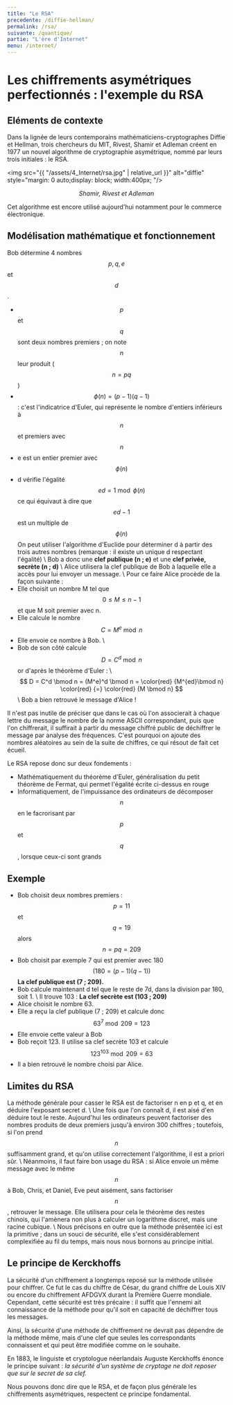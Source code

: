 ```yaml
---
title: "Le RSA"
precedente: /diffie-hellman/
permalink: /rsa/
suivante: /quantique/
partie: "L'ère d'Internet"
menu: /internet/
---
```


# Les chiffrements asymétriques perfectionnés : l'exemple du RSA

## Eléments de contexte

Dans la lignée de leurs contemporains mathématiciens-cryptographes Diffie et Hellman, trois chercheurs du MIT, Rivest, Shamir et Adleman créent en 1977 un nouvel algorithme de cryptographie asymétrique, nommé par leurs trois initiales : le RSA.

<img src="{{ "/assets/4_Internet/rsa.jpg" | relative_url }}" alt="diffie" style="margin: 0 auto;display: block; width:400px; "/>
<p align="center"> <em> Shamir, Rivest et Adleman </em> </p>

Cet algorithme est encore utilisé aujourd'hui notamment pour le commerce électronique.

## Modélisation mathématique et fonctionnement

Bob détermine 4 nombres $$ p, q, e $$ et $$ d $$.
* $$ p $$ et $$ q $$ sont deux nombres premiers ; on note $$ n $$ leur produit ($$ n = pq $$)
* $$ \phi (n) = (p-1)(q-1) $$ : c'est l'indicatrice d'Euler, qui représente le nombre d'entiers inférieurs à $$ n $$ et premiers avec $$ n $$
* e est un entier premier avec $$ \phi (n) $$
* d vérifie l'égalité $$ ed = 1 \bmod \phi (n) $$ ce qui équivaut à dire que $$ ed-1 $$ est un multiple de $$ \phi (n) $$
On peut utiliser l'algorithme d'Euclide pour déterminer d à partir des trois autres nombres (remarque : il existe un unique d respectant l'égalité) \\
Bob a donc une **clef publique (n ; e)** et une **clef privée, secrète (n ; d)** \\
Alice utilisera la clef publique de Bob à laquelle elle a accès pour lui envoyer un message. \\
Pour ce faire Alice procède de la façon suivante : 
* Elle choisit un nombre M tel que $$ 0 \leq M \leq n-1 $$ et que M soit premier avec n. 
* Elle calcule le nombre $$ C = M^e \bmod n $$ 
* Elle envoie ce nombre à Bob. \\
* Bob de son côté calcule $$ D = C^d \bmod n $$ or d'après le théorème d'Euler : \\
$$ D = C^d \bmod n = (M^e)^d \bmod n = \color{red} {M^{ed}\bmod n} \color{red} {=} \color{red} {M \bmod n}  $$ \\
Bob a bien retrouvé le message d'Alice ! 

Il n'est pas inutile de préciser que dans le cas où l'on associerait à chaque lettre du message le nombre de la norme ASCII correspondant, puis que l'on chiffrerait, il suffirait à partir du message chiffré public de déchiffrer le message par analyse des fréquences. C'est pourquoi on ajoute des nombres aléatoires au sein de la suite de chiffres, ce qui résout de fait cet écueil.

Le RSA repose donc sur deux fondements :
* Mathématiquement du théorème d'Euler, généralisation du petit théorème de Fermat, qui permet l'égalité écrite ci-dessus en rouge
* Informatiquement, de l'impuissance des ordinateurs de décomposer $$ n $$ en le facrorisant par $$ p $$ et $$ q $$, lorsque ceux-ci sont grands

## Exemple

* Bob choisit deux nombres premiers :
$$ p = 11 $$ et $$ q = 19 $$ alors $$n = pq = 209 $$
* Bob choisit par exemple 7 qui est premier avec 180 $$ (180 = (p-1)(q-1)) $$
**La clef publique est (7 ; 209).**
* Bob calcule maintenant d tel que le reste de 7d, dans la division par 180, soit 1. \\
Il trouve 103 : **La clef secrète est (103 ; 209)**
* Alice choisit le nombre 63.
* Elle a reçu la clef publique (7 ; 209) et calcule donc $$ 63^7 \bmod 209 = 123 $$
* Elle envoie cette valeur à Bob
* Bob reçoit 123. Il utilise sa clef secrète 103 et calcule $$ 123^{103} \bmod 209 = 63 $$
* Il a bien retrouvé le nombre choisi par Alice.

## Limites du RSA

La  méthode générale pour casser le RSA est de factoriser n en p et q, et en déduire l'exposant secret d. \\
Une fois que l'on connaît d, il est aisé d'en déduire tout le reste.
Aujourd'hui les ordinateurs peuvent factoriser des nombres produits de deux premiers jusqu'à environ 300 chiffres ; toutefois, si l'on prend $$ n $$ suffisamment grand, et qu'on utilise correctement l'algorithme, il est a priori sûr. \\
Néanmoins, il faut faire bon usage du RSA : si Alice envoie un même message avec le même $$ n $$ à Bob, Chris, et Daniel, Eve peut aisément, sans factoriser $$ n $$, retrouver le message. Elle utilisera pour cela le théorème des restes chinois, qui l'amènera non plus à calculer un logarithme discret, mais une racine cubique. \\
Nous précisons en outre que la méthode présentée ici est la primitive ; dans un souci de sécurité, elle s'est considérablement complexifiée au fil du temps, mais nous nous bornons au principe initial.

## Le principe de Kerckhoffs

La sécurité d'un chiffrement a longtemps reposé sur la méthode utilisée pour chiffrer. Ce fut le cas du chiffre de César, du grand chiffre de Louis XIV ou encore du chiffrement AFDGVX durant la Première Guerre mondiale. Cependant, cette sécurité est très précaire : il suffit que l'ennemi ait connaissance de la méthode pour qu'il soit en capacité de déchiffrer tous les messages.

Ainsi, la sécurité d'une méthode de chiffrement ne devrait pas dépendre de la méthode même, mais d'une clef que seules les correspondants connaissent et qui peut être modifiée comme on le souhaite. 

En 1883, le linguiste et cryptologue néerlandais Auguste Kerckhoffs énonce le principe suivant : *la sécurité d'un système de cryptage ne doit reposer que sur le secret de sa clef.*

Nous pouvons donc dire que le RSA, et de façon plus générale les chiffrements asymétriques, respectent ce principe fondamental.
